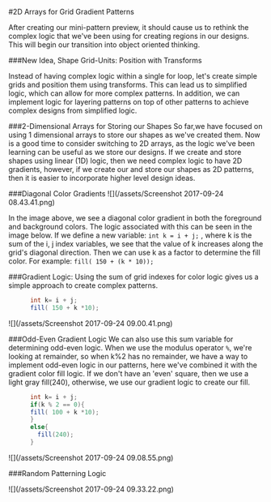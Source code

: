 #2D Arrays for Grid Gradient Patterns

After creating our mini-pattern preview, it should cause us to rethink the complex logic that we've been using for creating regions in our designs. This will begin our transition into object oriented thinking.

###New Idea, Shape Grid-Units: Position with Transforms 

Instead of having complex logic within a single for loop, let's create simple grids and position them using transforms.  This can lead us to simplified logic, which can allow for more complex patterns.  In addition, we can implement logic for layering patterns on top of other patterns to achieve complex designs from simplified logic.  

###2-Dimensional Arrays for Storing our Shapes
So far,we have focused on using 1 dimensional arrays to store our shapes as we've created them.  Now is a good time to consider switching to 2D arrays, as the logic we've been learning can be useful as we store our designs. 
If we create and store shapes using linear (1D) logic, then we need complex logic to have 2D gradients, however, if we create our and store our shapes as 2D patterns, then  it is easier to incorporate higher level design ideas. 

 ###Diagonal Color Gradients
 ![](/assets/Screenshot 2017-09-24 08.43.41.png) 
 
In the image above, we see a diagonal color gradient in both the foreground and background colors. The logic associated with this can be seen in the image below.  If we define a new variable: `int k = i + j;` , where k is the sum of the i, j index variables, we see that the value of k increases along the grid's diagonal direction.  Then we can use k as a factor to determine the fill color. 
For example:  `fill( 150 + (k * 10)); ` 

###Gradient Logic:
Using the sum of grid indexes for color logic gives us a simple approach to create complex patterns.
    

```java
      int k= i + j; 
      fill( 150 + k *10);
```

![](/assets/Screenshot 2017-09-24 09.00.41.png)

###Odd-Even Gradient Logic
We can also use this sum variable for determining odd-even logic.  When we use the modulus operator `%`, we're looking at remainder, so when k%2 has no remainder, we have a way to implement odd-even logic in our patterns, here we've combined it with the gradient color fill logic. If we don't have an 'even' square, then we use a light gray fill(240), otherwise, we use our gradient logic to create our fill.

```java
      int k= i + j;
      if(k % 2 == 0){
      fill( 100 + k *10);
      }
      else{
        fill(240);
      }
```


![](/assets/Screenshot 2017-09-24 09.08.55.png)


###Random Patterning Logic 

![](/assets/Screenshot 2017-09-24 09.33.22.png)







